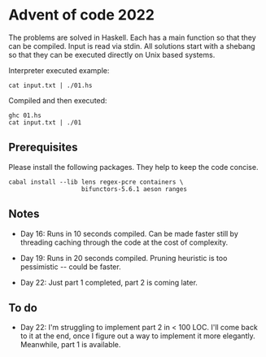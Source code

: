 # Advent of code 2022

The problems are solved in Haskell. Each has a main
function so that they can be compiled. Input is read
via stdin. All solutions start with a shebang so that
they can be executed directly on Unix based systems.

Interpreter executed example:
```
cat input.txt | ./01.hs
```

Compiled and then executed:
```
ghc 01.hs
cat input.txt | ./01
```

## Prerequisites

Please install the following packages. They help to
keep the code concise.
```
cabal install --lib lens regex-pcre containers \
                    bifunctors-5.6.1 aeson ranges
```

## Notes

* Day 16: Runs in 10 seconds compiled. Can be made faster
still by threading caching through the code at the cost
of complexity.

* Day 19: Runs in 20 seconds compiled. Pruning heuristic
is too pessimistic -- could be faster.

* Day 22: Just part 1 completed, part 2 is coming later.


## To do

* Day 22: I'm struggling to implement part 2 in < 100 LOC.
I'll come back to it at the end, once I figure out a way to 
implement it more elegantly. Meanwhile, part 1 is available.
